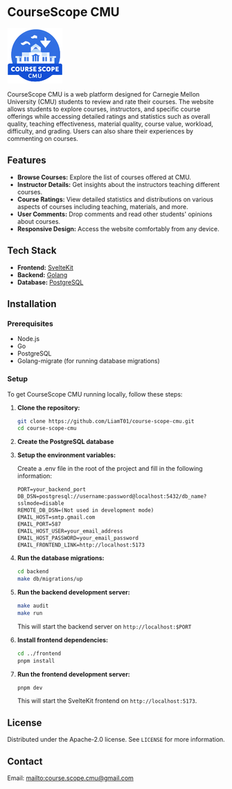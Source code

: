 # CourseScope CMU

![logo](./frontend/static/favicon-128x128.png)

CourseScope CMU is a web platform designed for Carnegie Mellon University (CMU) students to review and rate their courses. The website allows students to explore courses, instructors, and specific course offerings while accessing detailed ratings and statistics such as overall quality, teaching effectiveness, material quality, course value, workload, difficulty, and grading. Users can also share their experiences by commenting on courses.

## Features

- **Browse Courses:** Explore the list of courses offered at CMU.
- **Instructor Details:** Get insights about the instructors teaching different courses.
- **Course Ratings:** View detailed statistics and distributions on various aspects of courses including teaching, materials, and more.
- **User Comments:** Drop comments and read other students' opinions about courses.
- **Responsive Design:** Access the website comfortably from any device.

## Tech Stack

- **Frontend:** [SvelteKit](https://kit.svelte.dev/)
- **Backend:** [Golang](https://go.dev/)
- **Database:** [PostgreSQL](https://www.postgresql.org/)

## Installation

### Prerequisites

- Node.js
- Go
- PostgreSQL
- Golang-migrate (for running database migrations)

### Setup

To get CourseScope CMU running locally, follow these steps:

1. **Clone the repository:**

   ```bash
   git clone https://github.com/LiamT01/course-scope-cmu.git
   cd course-scope-cmu
   ```

2. **Create the PostgreSQL database**

3. **Setup the environment variables:**

   Create a .env file in the root of the project and fill in the following information:

   ```plaintext
   PORT=your_backend_port
   DB_DSN=postgresql://username:password@localhost:5432/db_name?sslmode=disable
   REMOTE_DB_DSN=(Not used in development mode)
   EMAIL_HOST=smtp.gmail.com
   EMAIL_PORT=587
   EMAIL_HOST_USER=your_email_address
   EMAIL_HOST_PASSWORD=your_email_password
   EMAIL_FRONTEND_LINK=http://localhost:5173
   ```

4. **Run the database migrations:**

   ```bash
   cd backend
   make db/migrations/up
   ```

5. **Run the backend development server:**

   ```bash
   make audit
   make run
   ```

   This will start the backend server on `http://localhost:$PORT`

6. **Install frontend dependencies:**

   ```bash
   cd ../frontend
   pnpm install
   ```

7. **Run the frontend development server:**

   ```bash
   pnpm dev
   ```

   This will start the SvelteKit frontend on `http://localhost:5173`.

## License

Distributed under the Apache-2.0 license. See `LICENSE` for more information.

## Contact

Email: <mailto:course.scope.cmu@gmail.com>
